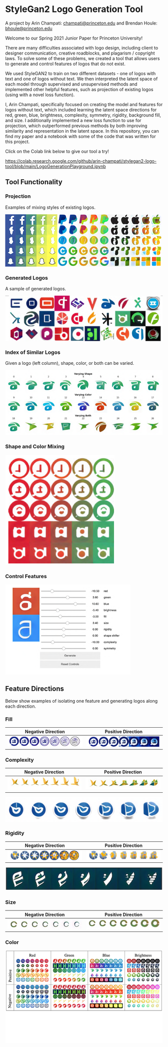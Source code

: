 # StyleGan2 Logo Generation Tool
A project by Arin Champati: champati@princeton.edu and Brendan Houle: bhoule@princeton.edu

Welcome to our Spring 2021 Junior Paper for Princeton University!

There are many difficulties associated with logo design, including client to designer communication, creative roadblocks, and plagarism / copyright laws. To solve some of these problems, we created a tool that allows users to generate and control features of logos that do not exist.

We used StyleGAN2 to train on two different datasets - one of logos with text and one of logos without text. We then interpreted the latent space of each model through supervised and unsupervised methods and implemented other helpful features, such as projection of existing logos (using with a novel loss function).

I, Arin Champati, specifically focused on creating the model and features for logos without text, which included learning the latent space directions for red, green, blue, brightness, complexity, symmetry, rigidity, background fill, and size. I additionally implemented a new loss function to use for projection, which outperformed previous methods by both improving similarity and representation in the latent space. In this repository, you can find my paper and a notebook with some of the code that was written for this project. 

Click on the Colab link below to give our tool a try!

https://colab.research.google.com/github/arin-champati/stylegan2-logo-tool/blob/main/LogoGenerationPlayground.ipynb

## Tool Functionality
### Projection
Examples of mixing styles of existing logos.

![Alt text](example_images/existing_interpolations.png?raw=true)

### Generated Logos
A sample of generated logos.

![Alt text](example_images/generated.png?raw=true)

### Index of Similar Logos
Given a logo (left column), shape, color, or both can be varied.

![Alt text](example_images/similar_logos.png?raw=true)

### Shape and Color Mixing
![Alt text](example_images/interpolation.png?raw=true)

### Control Features
![Alt text](example_images/tool_controls.png?raw=true)


## Feature Directions
Below show examples of isolating one feature and generating logos along each direction.

### Fill
Negative Direction         |  Positive Direction
:-------------------------:|:-------------------------:
![Alt text](example_images/fill_negative.png?raw=true)  |  ![Alt text](example_images/fill_positive.png?raw=true)

### Complexity
Negative Direction         |  Positive Direction
:-------------------------:|:-------------------------:
![Alt text](example_images/complexity_negative.png?raw=true)  |  ![Alt text](example_images/complexity_positive.png?raw=true)

![Alt text](example_images/complexity.png?raw=true)

### Rigidity
Negative Direction         |  Positive Direction
:-------------------------:|:-------------------------:
![Alt text](example_images/rigidity_negative.png?raw=true)  |  ![Alt text](example_images/rigidity_positive.png?raw=true)

![Alt text](example_images/rigidity.png?raw=true)


### Size
Negative Direction         |  Positive Direction
:-------------------------:|:-------------------------:
![Alt text](example_images/size_negative.png?raw=true)  |  ![Alt text](example_images/size_positive.png?raw=true)

### Color
![Alt text](example_images/color.png?raw=true)
